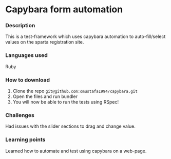 # Capybara form automation

### Description
This is a test-framework which uses capybara automation to auto-fill/select values on the sparta registration site.

### Languages used
Ruby

### How to download
1. Clone the repo ```git@github.com:omustafa1994/capybara.git```
2. Open the files and run bundler
3. You will now be able to run the tests using RSpec!

### Challenges
Had issues with the slider sections to drag and change value.

### Learning points
Learned how to automate and test using capybara on a web-page.
